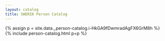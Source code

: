 ```yaml
---
layout: catalog
title: SWERIK Person Catalog
---
```

{% assign p = site.data._person-catalog.i-HkGA9fDwmradAgFX6GrM8h %}
{% include person-catalog.html p=p %}

